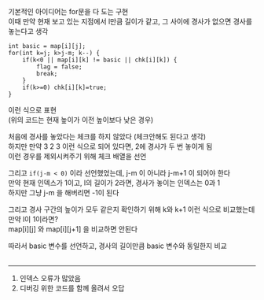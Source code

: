 기본적인 아이디어는 for문을 다 도는 구현</br>
이때 만약 현재 보고 있는 지점에서 l만큼 길이가 같고, 그 사이에 경사가 없으면 경사를 놓는다고 생각

```
int basic = map[i][j];
for(int k=j; k>j-m; k--) {
	if(k<0 || map[i][k] != basic || chk[i][k]) {
		flag = false;
		break;
	}
	if(k>=0) chk[i][k]=true;
}
```

이런 식으로 표현</br>
(위의 코드는 현재 높이가 이전 높이보다 낮은 경우)

처음에 경사를 놓았다는 체크를 하지 않았다 (체크안해도 된다고 생각)</br>
하지만 만약 3 2 3 이런 식으로 되어 있다면, 2에 경사가 두 번 놓이게 됨</br>
이런 경우를 제외시켜주기 위해 체크 배열을 선언

그리고 `if(j-m < 0)` 이라 선언했었는데, j-m 이 아니라 j-m+1 이 되어야 한다</br>
만약 현재 인덱스가 1이고, l의 길이가 2라면, 경사가 놓이는 인덱스는 0과 1</br>
하지만 그냥 j-m 을 해버리면 -1이 된다

그리고 경사 구간의 높이가 모두 같은지 확인하기 위해 k와 k+1 이런 식으로 비교했는데</br>
만약 l이 1이라면?</br>
map[i][j] 와 map[i][j+1] 을 비교하면 안된다

따라서 basic 변수를 선언하고, 경사의 길이만큼 basic 변수와 동일한지 비교
</br></br>

***
1. 인덱스 오류가 많았음
2. 디버깅 위한 코드를 함께 올려서 오답
